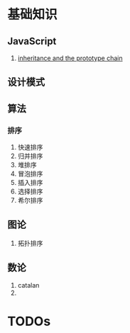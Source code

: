 # 基础知识
## JavaScript
1. [inheritance and the prototype chain](./JavaScript/Inheritance-and-prototype-chain.md)

## 设计模式


## 算法
### 排序
1. 快速排序
2. 归并排序
3. 堆排序
4. 冒泡排序
5. 插入排序
6. 选择排序
7. 希尔排序

## 图论
1. 拓扑排序


## 数论
1. catalan
2. 
# TODOs

### 